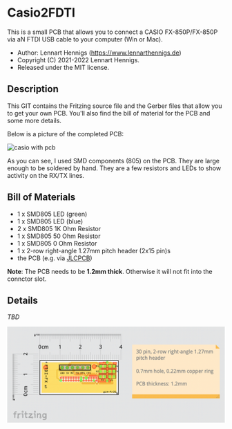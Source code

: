 Casio2FDTI
==========

This is a small PCB that allows you to connect a CASIO FX-850P/FX-850P via aN FTDI USB cable to your computer (Win or Mac).

* Author: Lennart Hennigs (https://www.lennarthennigs.de)
* Copyright (C) 2021-2022 Lennart Hennigs.
* Released under the MIT license.


Description
-----------

This GIT contains the Fritzing source file and the Gerber files that allow you to get your own PCB. You'll also find the bill of material for the PCB and some more details.

Below is a picture of the completed PCB:

![casio with pcb](result.png)

As you can see, I used SMD components (805) on the PCB. They are large enough to be soldered by hand. They are a few resistors and LEDs to show activity on the RX/TX lines.

Bill of Materials
----------------
- 1 x SMD805 LED (green)
- 1 x SMD805 LED (blue)
- 2 x SMD805 1K Ohm Resistor
- 1 x SMD805 50 Ohm Resistor
- 1 x SMD805 0 Ohm Resistor
- 1 x 2-row right-angle 1.27mm pitch header (2x15 pin)s
- the PCB (e.g. via [JLCPCB](https://jlcpcb.com/))

**Note**: The PCB needs to be **1.2mm thick**. Otherwise it will not fit into the connctor slot.

Details
-------

*TBD*

![fritzing pcb view](fritzing.png)

